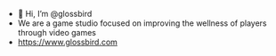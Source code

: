 - 👋 Hi, I’m @glossbird
- We are a game studio focused on improving the wellness of players through video games
- https://www.glossbird.com

<!---
glossbird/glossbird is a ✨ special ✨ 
--->
